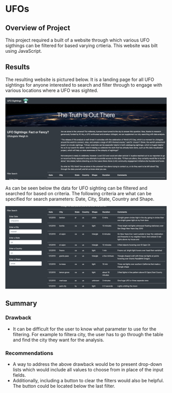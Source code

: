 # UFOs

## Overview of Project 

This project required a built of a website through which various UFO sigthings can be filtered for based varying crtieria. This website was bilt using JavaScript. 

## Results 

The resulting website is pictured below. It is a landing page for all UFO sightings for anyone interested to search and filter through to engage with various locations where a UFO was sighted. 

![Pic1](https://github.com/msha789/UFOs/blob/0fb99b9aff5bb9019949f7b861c07e4db8ea1233/Screen%20Shot%202022-03-19%20at%2011.44.10%20AM.png)

As can be seen below the data for UFO sighting can be filtered and searched for based on criteria. The following criteria are what can be specified for search parameters: Date, City, State, Country and Shape. 

![Pic1](https://github.com/msha789/UFOs/blob/c1ace30c5f9020a05dbaa83db9ae362b5a8c4a27/Screen%20Shot%202022-03-19%20at%2011.44.22%20AM.png)

## Summary 

### Drawback 
- It can be difficult for the user to know what parameter to use for the filtering. For example to filtera city, the user has to go through the table and find the city they want for the analysis. 

### Recommendations 
- A way to address the above drawback would be to present drop-down lists which would include all values to choose from in place of the input fields. 
- Additionally, including a button to clear the filters would also be helpful. The button could be located below the last filter.
